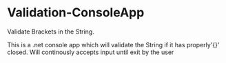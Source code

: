 # Validation-ConsoleApp
Validate Brackets in the String.

This is a .net console app which will validate the String if it has properly'{}' closed.
Will continously accepts input until exit by the user
